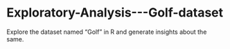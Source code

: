 # Exploratory-Analysis---Golf-dataset

Explore the dataset named “Golf” in R and generate insights about the same.
